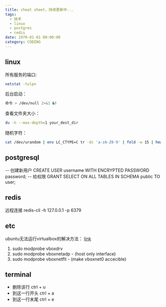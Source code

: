 ```yaml
---
title: cheat sheet，持续更新中...
tags:
  - 技术
  - linux
  - postgres
  - redis
date: 1970-01-01 00:00:00
category: CODING
---
```


## linux

所有服务的端口:

```bash
netstat -tulpn
```

后台启动：

```bash
命令 > /dev/null 2>&1 &!
```

查看文件夹大小：

```bash
du -h --max-depth=1 your_dest_dir
```

随机字符：

```bash
cat /dev/urandom | env LC_CTYPE=C tr -dc 'a-zA-Z0-9' | fold -w 15 | head -n 1
```

## postgresql

-- 创建新用户
CREATE USER username WITH ENCRYPTED PASSWORD password;
-- 给权限
GRANT SELECT ON ALL TABLES IN SCHEMA public TO user;

## redis

远程连接
redis-cli -h 127.0.0.1 -p 6379

## etc

ubuntu无法运行virtualbox的解决方法：
[link](https://stegard.net/2016/10/virtualbox-secure-boot-ubuntu-fail/)

1. sudo modprobe vboxdrv
2. sudo modprobe vboxnetadp - (host only interface)
3. sudo modprobe vboxnetflt - (make vboxnet0 accecible)

## terminal

* 删除该行 ctrl + u
* 到这一行开头 ctrl + a
* 到这一行末尾 ctrl + e
